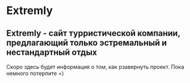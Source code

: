 # Extremly
## Extremly - сайт турристической компании, предлагающий только эстремальный и нестандартный отдых

Скоро здесь будет информация о том, как рзавернуть проект. Пока немного потерпите =)

